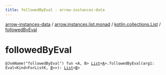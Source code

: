 ```yaml
---
title: followedByEval - arrow-instances-data
---
```


[arrow-instances-data](../../index.html) / [arrow.instances.list.monad](../index.html) / [kotlin.collections.List](index.html) / [followedByEval](./followed-by-eval.html)

# followedByEval

`@JvmName("followedByEval") fun <A, B> `[`List`](https://kotlinlang.org/api/latest/jvm/stdlib/kotlin.collections/-list/index.html)`<`[`A`](followed-by-eval.html#A)`>.followedByEval(arg1: Eval<Kind<ForListK, `[`B`](followed-by-eval.html#B)`>>): `[`List`](https://kotlinlang.org/api/latest/jvm/stdlib/kotlin.collections/-list/index.html)`<`[`B`](followed-by-eval.html#B)`>`
